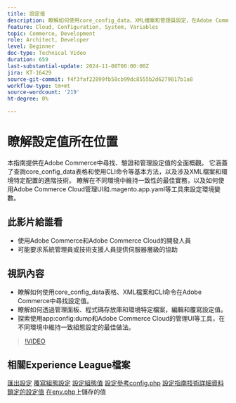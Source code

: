 ```yaml
---
title: 設定值
description: 瞭解如何使用core_config_data、XML檔案和管理員設定，在Adobe Commerce中尋找、驗證和管理設定值。
feature: Cloud, Configuration, System, Variables
topic: Commerce, Development
role: Architect, Developer
level: Beginner
doc-type: Technical Video
duration: 659
last-substantial-update: 2024-11-08T00:00:00Z
jira: KT-16429
source-git-commit: f4f3faf22899fb58cb99dc8555b2d6279817b1a8
workflow-type: tm+mt
source-wordcount: '219'
ht-degree: 0%

---
```



# 瞭解設定值所在位置

本指南提供在Adobe Commerce中尋找、驗證和管理設定值的全面概觀。 它涵蓋了查詢core_config_data表格和使用CLI命令等基本方法，以及涉及XML檔案和環境特定配置的進階技術。 瞭解在不同環境中維持一致性的最佳實務，以及如何使用Adobe Commerce Cloud管理UI和.magento.app.yaml等工具來設定環境變數。

## 此影片給誰看

- 使用Adobe Commerce和Adobe Commerce Cloud的開發人員
- 可能要求系統管理員或技術支援人員提供伺服器層級的協助

## 視訊內容

- 瞭解如何使用core_config_data表格、XML檔案和CLI命令在Adobe Commerce中尋找設定值。
- 瞭解如何透過管理面板、程式碼存放庫和環境特定檔案，編輯和覆寫設定值。
- 探索使用app:config:dump和Adobe Commerce Cloud的管理UI等工具，在不同環境中維持一致組態設定的最佳做法。

>[!VIDEO](https://video.tv.adobe.com/v/3436458/?learn=on)

## 相關Experience League檔案

[匯出設定](https://experienceleague.adobe.com/en/docs/commerce-operations/configuration-guide/cli/configuration-management/export-configuration)
[覆寫組態設定](https://experienceleague.adobe.com/en/docs/commerce-operations/configuration-guide/paths/override-config-settings)
[設定組態值](https://experienceleague.adobe.com/en/docs/commerce-operations/configuration-guide/cli/configuration-management/set-configuration-values)
[設定參考config.php](https://experienceleague.adobe.com/en/docs/commerce-operations/configuration-guide/files/config-reference-configphp)
[設定指南技術詳細資料](https://experienceleague.adobe.com/en/docs/commerce-operations/configuration-guide/deployment/technical-details)
[鎖定的設定值](https://experienceleague.adobe.com/en/docs/commerce-operations/configuration-guide/deployment/technical-details#:~:text=Configuration%20settings%20locked%20in%20the,php%20files)
[在env.php](https://experienceleague.adobe.com/en/docs/commerce-knowledge-base/kb/troubleshooting/miscellaneous/locked-fields-in-magento-admin#:~:text=Cause,php%20)上儲存的值
